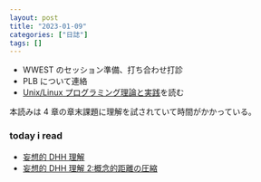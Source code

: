 ```yaml
---
layout: post
title: "2023-01-09"
categories: ["日誌"]
tags: []
---
```


- WWEST のセッション準備、打ち合わせ打診
- PLB について連絡
- [Unix/Linux プログラミング理論と実践](https://www.amazon.co.jp/dp/4048700219)を読む

本読みは 4 章の章末課題に理解を試されていて時間がかかっている。

### today i read

- [妄想的 DHH 理解](https://qiita.com/nazomikan/items/eab3352dbd5e2b79724b)
- [妄想的 DHH 理解 2:概念的距離の圧縮](https://qiita.com/nazomikan/items/a89391dd08dec6adc9c6)
